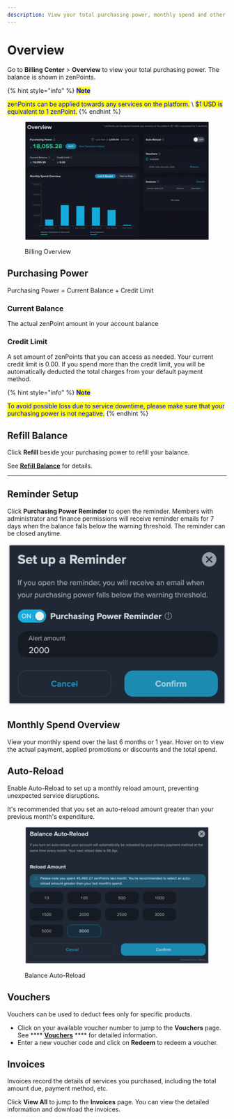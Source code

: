 ```yaml
---
description: View your total purchasing power, monthly spend and other shortcuts.
---
```


# Overview

Go to **Billing Center** > **Overview** to view your total purchasing power. The balance is shown in zenPoints.

{% hint style="info" %}
<mark style="color:blue;">**Note**</mark>

<mark style="color:blue;">zenPoints can be applied towards any services on the platform.</mark> \ <mark style="color:blue;">$1 USD is equivalent to 1 zenPoint.</mark>
{% endhint %}

<figure><img src="../../.gitbook/assets/image (16) (2).png" alt=""><figcaption><p>Billing Overview</p></figcaption></figure>

## Purchasing Power

Purchasing Power = Current Balance + Credit Limit

### Current Balance

The actual zenPoint amount in your account balance

### Credit Limit

A set amount of zenPoints that you can access as needed. Your current credit limit is 0.00. If you spend more than the credit limit, you will be automatically deducted the total charges from your default payment method.

{% hint style="info" %}
<mark style="color:blue;">**Note**</mark>

<mark style="color:blue;">To avoid possible loss due to service downtime, please make sure that your purchasing power is not negative.</mark>
{% endhint %}



## Refill Balance

Click **Refill** beside your purchasing power to refill your balance.&#x20;

See [**Refill Balance**](refill-balance.md) for details.

****

## Reminder Setup

Click **Purchasing Power Reminder** to open the reminder. Members with administrator and finance permissions will receive reminder emails for 7 days when the balance falls below the warning threshold. The reminder can be closed anytime.

![](<../../.gitbook/assets/image (15) (2).png>)



## Monthly Spend Overview

View your monthly spend over the last 6 months or 1 year. Hover on to view the actual payment, applied promotions or discounts and the total spend.



## **Auto-Reload**

Enable Auto-Reload to set up a monthly reload amount, preventing unexpected service disruptions.

It's recommended that you set an auto-reload amount greater than your previous month's expenditure.​

<figure><img src="../../.gitbook/assets/image (37).png" alt=""><figcaption><p>Balance Auto-Reload</p></figcaption></figure>



## **Vouchers**

Vouchers can be used to deduct fees only for specific products.

* Click on your available voucher number to jump to the **Vouchers** page.\
  See **** [**Vouchers**](vouchers.md) **** for detailed information.
* Enter a new voucher code and click on **Redeem** to redeem a voucher.



## Invoices

Invoices record the details of services you purchased, including the total amount due, payment method, etc.

Click **View All** to jump to the **Invoices** page. You can view the detailed information and download the invoices.

